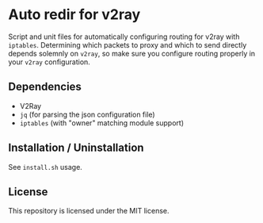 # Auto redir for v2ray

Script and unit files for automatically configuring routing for v2ray with
`iptables`. Determining which packets to proxy and which to send directly
depends solemnly on `v2ray`, so make sure you configure routing properly in
your `v2ray` configuration.

## Dependencies

 - V2Ray
 - `jq` (for parsing the json configuration file)
 - `iptables` (with "owner" matching module support)

## Installation / Uninstallation

See `install.sh` usage.

## License

This repository is licensed under the MIT license.
